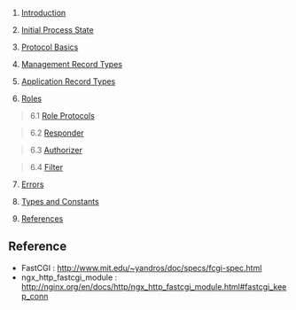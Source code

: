 1. [Introduction](./Introduction.md)

2. [Initial Process State](./InitialProcessState.md)

3. [Protocol Basics](./ProtocolBasics.md)

4. [Management Record Types](./ManagementRecordTypes.md)

5. [Application Record Types](./ApplicationRecordTypes.md)

6. [Roles](./Roles.md)

> 6.1 [Role Protocols](./Roles.md)

> 6.2 [Responder](./Responder.md)

> 6.3 [Authorizer](./Authorizer.md)

> 6.4 [Filter](./Filter.md)

7. [Errors](./Errors.md)

8. [Types and Constants](./TypesAndConstants.md)

9. [References](./References.md)


## Reference
- FastCGI : http://www.mit.edu/~yandros/doc/specs/fcgi-spec.html
- ngx_http_fastcgi_module : http://nginx.org/en/docs/http/ngx_http_fastcgi_module.html#fastcgi_keep_conn

